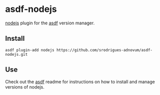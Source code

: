 # asdf-nodejs

[nodejs](https://nodejs.org) plugin for the [asdf](https://github.com/asdf-vm/asdf) version manager.

## Install

```
asdf plugin-add nodejs https://github.com/srodrigues-adnovum/asdf-nodejs.git
```

## Use

Check out the [asdf](https://github.com/asdf-vm/asdf) readme for instructions on how to install and manage versions of nodejs.
